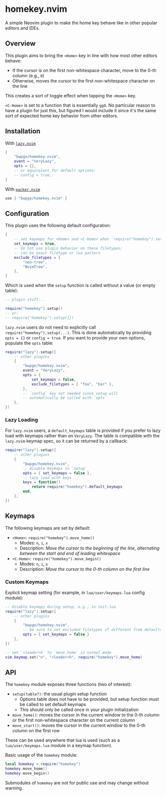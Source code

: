 # homekey.nvim

A simple Neovim plugin to make the home key behave like in other popular editors and IDEs.

## Overview

This plugin aims to bring the `<Home>` key in line with how most other editors behave:

- If the cursor is on the first non-whitespace character, move to the 0-th column (e.g., `0`)
- Otherwise, moves the cursor to the first non-whitespace character on the line

This creates a sort of toggle effect when tapping the `<Home>` key.

`<C-Home>` is set to a function that is essentially `gg0`. No particular reason to have a plugin for just this, but figured I would include it since it's the same sort of expected home key behavior from other editors.

## Installation

With [`lazy.nvim`](https://github.com/folke/lazy.nvim)

```lua
{
    "bwpge/homekey.nvim",
    event = "VeryLazy",
    opts = {},
    -- or equivalent for default options:
    -- config = true,
}
```

With [`packer.nvim`](https://github.com/wbthomason/packer.nvim)

```lua
use { "bwpge/homekey.nvim" }
```

## Configuration

This plugin uses the following default configuration:

```lua
{
    -- set keymaps for <Home> and <C-Home> when `require("homekey").setup` is called
    set_keymaps = true,
    -- do not use plugin behavior on these filetypes;
    -- can be exact filetype or lua pattern
    exclude_filetypes = {
        "neo-tree",
        "NvimTree",
    },
}
```

Which is used when the `setup` function is called without a value (or empty table):

```lua
-- plugin stuff...

require("homekey").setup()
-- or:
-- require("homekey").setup({})
```

`lazy.nvim` users do not need to explicitly call `require("homekey").setup(...)`. This is done automatically by providing `opts = {}` or `config = true`. If you want to provide your own options, populate the `opts` table:

```lua
require("lazy").setup({
    -- other plugins
    {
        "bwpge/homekey.nvim",
        event = "VeryLazy",
        opts = {
            set_keymaps = false,
            exclude_filetypes = { "foo", "bar" },
        },
        -- `config` key not needed since setup will
        -- automatically be called with `opts`
    },
})
```

### Lazy Loading

For `lazy.nvim` users, a `default_keymaps` table is provided if you prefer to lazy load with keymaps rather than on `VeryLazy`. The table is compatible with the `lazy.nvim` keymap spec, so it can be returned by a callback:

```lua
require("lazy").setup({
    -- other plugins
    {
        "bwpge/homekey.nvim",
        -- disable keymaps in `setup`
        opts = { set_keymaps = false },
        -- lazy load with keys
        keys = function()
            return require("homekey").default_keymaps
        end,
    },
})
```

## Keymaps

The following keymaps are set by default:

- `<Home>`: `require("homekey").move_home()`
    - Modes: `n`, `i`, `x`
    - Description: *Move the cursor to the beginning of the line, alternating between the start and end of leading whitespace*
- `<C-Home>`: `require("homekey").move_begin()`
    - Modes: `n`, `i`, `x`
    - Description: *Move the cursor to the 0-th column on the first line*

### Custom Keymaps

Explicit keymap setting (for example, in `lua/user/keymaps.lua` config module):

```lua
-- disable keymaps during setup, e.g., in init.lua
require("lazy").setup({
    -- other plugins
    {
        "bwpge/homekey.nvim",
        -- be sure to set excluded filetypes if different from defaults
        opts = { set_keymaps = false }
    },
})

-- set `<leader>h` to `move_home` in normal mode
vim.keymap.set("n", "<leader>h", require("homekey").move_home)
```

## API

The `homekey` module exposes three functions (two of interest):

- `setup(table?)`: the usual plugin setup function
    - Options table does not have to be provided, but setup function must be called to set default keymaps
    - This should only be called once in your plugin initialization
- `move_home()`: moves the cursor in the current window to the 0-th column or the first non-whitespace character on the current column
- `move_start()`: moves the cursor in the current window to the 0-th column on the first row

These can be used anywhere that lua is used (such as a `lua/user/keymaps.lua` module in a keymap function).

Basic usage of the `homekey` module:

```lua
local homekey = require("homekey")
homekey.move_home()
homekey.move_begin()
```

Submodules of `homekey` are not for public use and may change without warning.
